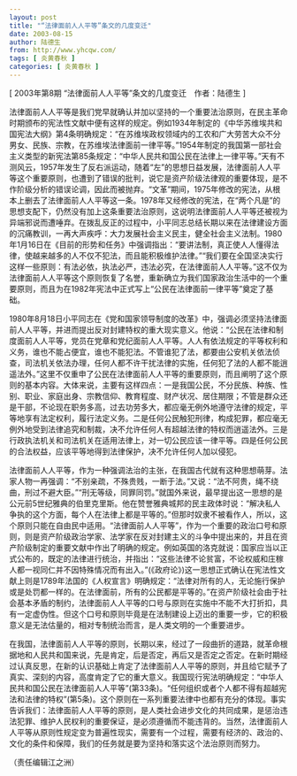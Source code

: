 ```yaml
---
layout: post
title: "“法律面前人人平等”条文的几度变迁"
date: 2003-08-15
author: 陆德生
from: http://www.yhcqw.com/
tags: [ 炎黄春秋 ]
categories: [ 炎黄春秋 ]
---
```



[ 2003年第8期 “法律面前人人平等”条文的几度变迁　作者：陆德生 ]


法律面前人人平等是我们党早就确认并加以坚持的一个重要法治原则，在民主革命时期颁布的宪法性文献中便有这样的规定。例如1934年制定的《中华苏维埃共和国宪法大纲》第4条明确规定：“在苏维埃政权领域内的工农和广大劳苦大众不分男女、民族、宗教，在苏维埃法律面前一律平等。”1954年制定的我国第一部社会主义类型的新宪法第85条规定：“中华人民共和国公民在法律上一律平等。”天有不测风云，1957年发生了反右派运动，随着“左”的思想日益发展，法律面前人人平等这个重要原则，也遭到了错误的批判，说它是资产阶级法律观的重要体现，是不作阶级分析的错误论调，因此而被抛弃。“文革”期间，1975年修改的宪法，从根本上删去了法律面前人人平等这一条。1978年又经修改的宪法，在“两个凡是”的思想支配下，仍然没有加上这条重要法治原则，这说明法律面前人人平等还被视为异端邪说而遭唾弃。在拨乱反正的过程中，小平同志总结长期以来在法律建设方面的沉痛教训，一再大声疾呼：大力发展社会主义民主，健全社会主义法制。1980年1月16日在《目前的形势和任务》中强调指出：“要讲法制，真正使人人懂得法律，使越来越多的人不仅不犯法，而且能积极维护法律。”“我们要在全国坚决实行这样一些原则：有法必依，执法必严，违法必究，在法律面前人人平等。”这不仅为法律面前人人平等这个原则恢复了名誉，重新确立为我们国家政治生活中的一个重要原则，而且为在1982年宪法中正式写上“公民在法律面前一律平等”奠定了基础。


1980年8月18日小平同志在《党和国家领导制度的改革》中，强调必须坚持法律面前人人平等，并进而提出反对封建特权的重大现实意义。他说：“公民在法律和制度面前人人平等，党员在党章和党纪面前人人平等。人人有依法规定的平等权利和义务，谁也不能占便宜，谁也不能犯法。不管谁犯了法，都要由公安机关依法侦查，司法机关依法办理，任何人都不许干扰法律的实施，任何犯了法的人都不能逍遥法外。”这里不仅重申了公民在法律面前人人平等的重要原则，而且阐明了这个原则的基本内容。大体来说，主要有这样四点：一是我国公民，不分民族、种族、性别、职业、家庭出身、宗教信仰、教育程度、财产状况、居住期限；不管是群众还是干部，不论现在职务多高，过去功劳多大，都应毫无例外地遵守法律的规定，平等地享有法定权利，履行法定义务。二是任何公民触犯刑律，构成犯罪，都应毫无例外地受到法律追究和制裁，决不允许任何人有超越法律的特权而逍遥法外。三是行政执法机关和司法机关在适用法律上，对一切公民应该一律平等。四是任何公民的合法权益，应该平等地得到法律保护，决不允许任何人加以侵犯。


法律面前人人平等，作为一种强调法治的主张，在我国古代就有这种思想萌芽。法家人物一再强调：“不别亲疏，不殊贵贱，一断于法。”又说：“法不阿贵，绳不绕曲，刑过不避大臣。”“刑无等级，同罪同罚。”就国外来说，最早提出这一思想的是公元前5世纪雅典的伯里克里斯。他在赞誉雅典城邦的民主政体时说：“解决私人争执的这个方面，每个人在法律上都是平等的。”但那时奴隶不被看作人，所以，这个原则只能在自由民中适用。“法律面前人人平等”，作为一个重要的政治口号和原则，则是资产阶级政治学家、法学家在反对封建主义的斗争中提出来的，并且在资产阶级制定的重要文献中作出了明确的规定。例如英国的洛克就说：国家应当以正式公布的，既定的法律进行统治，并指出：“这些法律不论贫富，不论权威和庄稼人都一视同仁并不因特殊情况而有出入。”(《政府论》)这一思想正式确认在宪法性文献上则是1789年法国的《人权宣言》明确规定：“法律对所有的人，无论施行保护或是处罚都一样的。在法律面前，所有的公民都是平等的。”在资产阶级社会由于社会基本矛盾的制约，法律面前人人平等的口号与原则在实施中不能不大打折扣，具有一定虚伪性。但这个口号和原则毕竟是在法制建设上迈出的重要一步，它的积极意义是无法估量的，相对专制统治而言，是人类文明的一个重要进步。


在我国，法律面前人人平等的原则，长期以来，经过了一段曲折的道路，就革命根据地和人民共和国来说，先是肯定，后是否定，再后又是否定之否定。在新时期经过认真反思，在新的认识基础上肯定了法律面前人人平等的原则，并且给它赋予了真实、深刻的内容，高度肯定了它的重大意义。我国现行宪法明确规定：“中华人民共和国公民在法律面前人人平等”(第33条)。“任何组织或者个人都不得有超越宪法和法律的特权”(第5条)。这个原则在一系列重要法律中也都有充分的体现。事实告诉我们：法律面前人人平等的原则，是人类社会进步文化的共同成果，是惩治违法犯罪、维护人民权利的重要保证，是必须遵循而不能违背的。当然，法律面前人人平等从原则性规定变为普遍性现实，需要有一个过程，需要有经济的、政治的、文化的条件和保障，我们的任务就是要为坚持和落实这个法治原则而努力。

（责任编辑江之洲）


